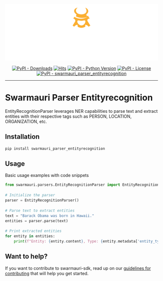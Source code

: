 
<!-- Dark OS/GitHub theme → show LIGHT PNG; Light → show DARK PNG -->
<picture>
  <source media="(prefers-color-scheme: dark)"  srcset="../../../assets/swarmauri_brand_frag_light.png">
  <source media="(prefers-color-scheme: light)" srcset="../../../assets/swarmauri_brand_frag_dark.png">
  <!-- Fallback below (see #2) -->
  <img alt="Project logo" src="../../../assets/swarmauri_brand_frag_dark.png" width="640">
</picture>


<p align="center">
    <a href="https://pypi.org/project/swarmauri_parser_entityrecognition/">
        <img src="https://img.shields.io/pypi/dm/swarmauri_parser_entityrecognition" alt="PyPI - Downloads"/></a>
    <a href="https://hits.sh/github.com/swarmauri/swarmauri-sdk/tree/master/pkgs/community/swarmauri_parser_entityrecognition/">
        <img alt="Hits" src="https://hits.sh/github.com/swarmauri/swarmauri-sdk/tree/master/pkgs/community/swarmauri_parser_entityrecognition.svg"/></a>
    <a href="https://pypi.org/project/swarmauri_parser_entityrecognition/">
        <img src="https://img.shields.io/pypi/pyversions/swarmauri_parser_entityrecognition" alt="PyPI - Python Version"/></a>
    <a href="https://pypi.org/project/swarmauri_parser_entityrecognition/">
        <img src="https://img.shields.io/pypi/l/swarmauri_parser_entityrecognition" alt="PyPI - License"/></a>
    <a href="https://pypi.org/project/swarmauri_parser_entityrecognition/">
        <img src="https://img.shields.io/pypi/v/swarmauri_parser_entityrecognition?label=swarmauri_parser_entityrecognition&color=green" alt="PyPI - swarmauri_parser_entityrecognition"/></a>
</p>

---

# Swarmauri Parser Entityrecognition

EntityRecognitionParser leverages NER capabilities to parse text and extract entities with their respective tags such as PERSON, LOCATION, ORGANIZATION, etc.

## Installation

```bash
pip install swarmauri_parser_entityrecognition
```

## Usage
Basic usage examples with code snippets
```python
from swarmauri.parsers.EntityRecognitionParser import EntityRecognitionParser

# Initialize the parser
parser = EntityRecognitionParser()

# Parse text to extract entities
text = "Barack Obama was born in Hawaii."
entities = parser.parse(text)

# Print extracted entities
for entity in entities:
    print(f"Entity: {entity.content}, Type: {entity.metadata['entity_type']}")
```
## Want to help?

If you want to contribute to swarmauri-sdk, read up on our [guidelines for contributing](https://github.com/swarmauri/swarmauri-sdk/blob/master/contributing.md) that will help you get started.
